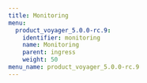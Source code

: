 ```yaml
---
title: Monitoring
menu:
  product_voyager_5.0.0-rc.9:
    identifier: monitoring
    name: Monitoring
    parent: ingress
    weight: 50
menu_name: product_voyager_5.0.0-rc.9
---
```

